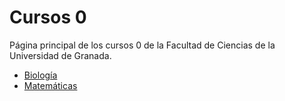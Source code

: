 # Cursos 0
Página principal de los cursos 0 de la Facultad de Ciencias de la Universidad de Granada.

- [Biología](https://github.com/cursos-0-fc-ugr/Biologia)
- [Matemáticas](https://github.com/cursos-0-fc-ugr/Matematicas)

